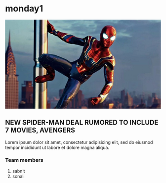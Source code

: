# monday1

![spiderman](ss.jpg)

## NEW SPIDER-MAN DEAL RUMORED TO INCLUDE 7 MOVIES, AVENGERS

Lorem ipsum dolor sit amet, consectetur adipisicing elit, sed do eiusmod
tempor incididunt ut labore et dolore magna aliqua.

### Team members
 1. sabnit
 2. sonali 